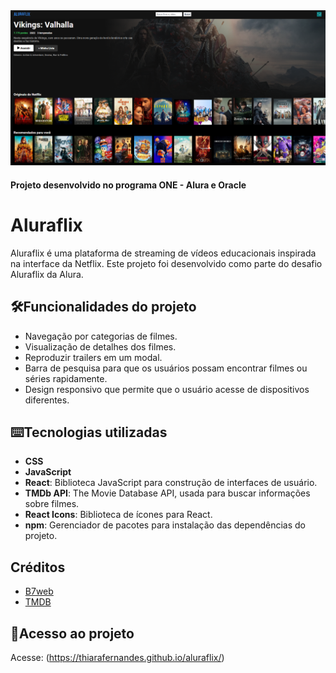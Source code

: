  
 <img src="netflix.png" alt="print da tela inicial do projeto">

  #### Projeto desenvolvido no programa ONE - Alura e Oracle
  # Aluraflix

Aluraflix é uma plataforma de streaming de vídeos educacionais inspirada na interface da Netflix. Este projeto foi desenvolvido como parte do desafio Aluraflix da Alura.

 
  ## 🛠️Funcionalidades do projeto
  - Navegação por categorias de filmes.
  - Visualização de detalhes dos filmes.
  - Reproduzir trailers em um modal.
  - Barra de pesquisa para que os usuários possam encontrar filmes ou séries rapidamente.
  - Design responsivo que permite que o usuário acesse de dispositivos diferentes. 
  

  ## ⌨️Tecnologias utilizadas
  
   - **CSS**
   - **JavaScript**
   - **React**: Biblioteca JavaScript para construção de interfaces de usuário.
   -  **TMDb API**: The Movie Database API, usada para buscar informações sobre filmes.
   - **React Icons**: Biblioteca de ícones para React.
   - **npm**: Gerenciador de pacotes para instalação das dependências do projeto.
   

   ## Créditos
   - [B7web](https://lp.b7web.com.br/)
   - [TMDB](Themoviedb.org)


   ## 🔗Acesso ao projeto
   Acesse: (https://thiarafernandes.github.io/aluraflix/)


